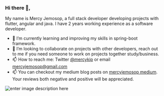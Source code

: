 ### Hi there 👋, 
My name is Mercy Jemosop, a full stack developer developing projects with flutter, angular and java. I have 2 years working experience as a software developer.


- 🔭 I’m currently learning and improving my skills in spring-boot framework.
- 👯 I’m looking to collaborate on projects with other developers, reach out to me if you need someone to work on projects together study/business.
- 📫 How to reach me: Twitter [@mercykip](https://twitter.com/kipyegon_mercy) or email mercyjemosop@gmail.com
- 📫 You can checkout my medium blog posts on [mercyjemosop medium](https://medium.com/@mercyjemosop). Your reviews both negative and positive will be appreciated.

![enter image description here](https://github-readme-stats.vercel.app/api?username=mercykip&&show_icons=true&title_color=ffffff&icon_color=bb2acf&text_color=daf7dc&bg_color=151515)


